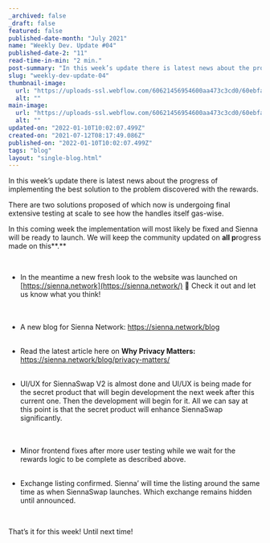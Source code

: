 ```yaml
---
_archived: false
_draft: false
featured: false
published-date-month: "July 2021"
name: "Weekly Dev. Update #04"
published-date-2: "11"
read-time-in-min: "2 min."
post-summary: "In this week’s update there is latest news about the progress of implementing the best solution."
slug: "weekly-dev-update-04"
thumbnail-image:
  url: "https://uploads-ssl.webflow.com/60621456954600aa473c3cd0/60ebfa19b2fd3459c098cfe2_weekly-update-04%20Blog%20Thump.jpg"
  alt: ""
main-image:
  url: "https://uploads-ssl.webflow.com/60621456954600aa473c3cd0/60ebfa15092c876c067278df_weekly-update-04%20Blog.jpg"
  alt: ""
updated-on: "2022-01-10T10:02:07.499Z"
created-on: "2021-07-12T08:17:49.086Z"
published-on: "2022-01-10T10:02:07.499Z"
tags: "blog"
layout: "single-blog.html"
---
```


In this week’s update there is latest news about the progress of implementing the best solution to the problem discovered with the rewards.

There are two solutions proposed of which now is undergoing final extensive testing at scale to see how the handles itself gas-wise.

In this coming week the implementation will most likely be fixed and Sienna will be ready to launch. We will keep the community updated on **all p**rogress made on this**.**

‍

*   In the meantime a new fresh look to the website was launched on [https://sienna.network](https://sienna.network/) 🎉 Check it out and let us know what you think!  
    ‍  
    ‍
*   A new blog for Sienna Network: [https://sienna.network/blog  
    ‍](https://sienna.network/blog)

*   Read the latest article here on **Why Privacy Matters:** [https://sienna.network/blog/privacy-matters/  
    ‍](https://sienna.network/blog/privacy-matters/)

*   UI/UX for SiennaSwap V2 is almost done and UI/UX is being made for the secret product that will begin development the next week after this current one. Then the development will begin for it. All we can say at this point is that the secret product will enhance SiennaSwap significantly.  
    ‍  
    ‍
*   Minor frontend fixes after more user testing while we wait for the rewards logic to be complete as described above.  
    ‍

*   Exchange listing confirmed. Sienna’ will time the listing around the same time as when SiennaSwap launches. Which exchange remains hidden until announced.  
      
    ‍

That’s it for this week! Until next time!

‍
